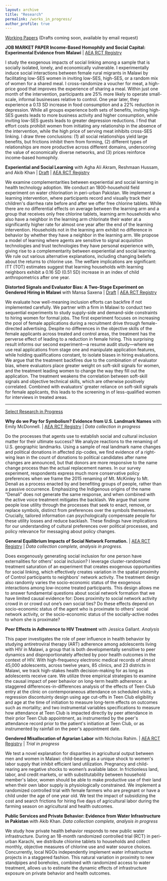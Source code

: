 ```yaml
---
layout: archive
title: "Research"
permalink: /works_in_progress/
author_profile: true
---
```


<u>Working Papers</u> (Drafts coming soon, available by email request)

<div>
  <p><strong>JOB MARKET PAPER Income-Based Homophily and Social Capital: Experimental Evidence from Malawi</strong> | <a href="https://www.socialscienceregistry.org/trials/13644">AEA RCT Registry</a></p>
  <p>
I study the exogenous impacts of social linking among a sample that is socially isolated, lonely, and economically vulnerable. I experimentally induce social interactions between female rural migrants in Malawi by facilitating low-SES women in inviting low-SES, high-SES, or a random mix of women for a shared meal. I cross-randomize a voucher for meat, a high-price good that improves the experience of sharing a meal. Within just one month of the intervention, participants are 25% more likely to operate small-scale, informal businesses relative to control. One year later, they experience a 0.13 SD increase in food consumption and a 22% reduction in depression. While all groups experience both sets of benefits, inviting high-SES guests leads to more business activity and higher consumption, while inviting low-SES guests leads to greater depression reductions. I find that effort costs prohibit women from initiating any relationship in the absence of the intervention, while the high price of serving meat inhibits cross-SES linking. I draw three conclusions: (1) all social relationships yield large benefits, but frictions inhibit them from forming, (2) different types of relationships are more productive across different domains, underscoring the value of economically diverse networks, and (3) prices reinforce income-based homophily.
</p>

  <p><strong>Experiential and Social Learning</strong> with Agha Ali Akram, Reshmaan Hussam, and Akib Khan | <a href="https://gabriella-fleischman.github.io/files/ExperientialSocialLearning">Draft</a> | <a href="https://www.socialscienceregistry.org/trials/3673">AEA RCT Registry</a></p>
  <p>
We examine complementarities between experiential and social learning in health technology adoption. We conduct an 1800-household field experiment on water chlorination in peri-urban Pakistan. We implement a learning intervention, where participants record and visually track their children's diarrhea rate before and after we offer free chlorine tablets. While there are no differential effects on average between the learning arm and a group that receives only free chlorine tablets, learning arm households who also have a neighbor in the learning arm chlorinate their water at a significantly higher rate for almost one year after the end of the learning intervention. Households not in the learning arm exhibit no difference in behavior by whether they have a neighbor in the learning arm. We propose a model of learning where agents are sensitive to signal acquisition technologies and trust technologies they have personal experience with, giving rise to a complementarity between experiential and social learning. We rule out various alternative explanations, including changing beliefs about the returns to chlorine use. The welfare implications are significant: ITT (TOT) estimates suggest that learning households with learning neighbors exhibit a 0.16 SD (0.51 SD) increase in an index of child anthropometrics after one year.
</p>

  <p><strong>Distorted Signals and Evaluator Bias: A Two-Stage Experiment on Gendered Hiring in Malawi</strong> with Mansa Saxena | <a href="https://gabriella-fleischman.github.io/files/FleischmanSaxena_DistortedSignals.pdf">Draft</a> | <a href="https://www.socialscienceregistry.org/trials/15284">AEA RCT Registry</a></p>
  <p>
We evaluate how well-meaning inclusion efforts can backfire if not implemented carefully. We partner with a firm in Malawi to conduct two sequential experiments to study supply-side and demand-side constraints to hiring women for formal jobs. The first experiment focuses on increasing the pool of female applications during a recruitment drive through female-directed advertising. Despite no differences in the objective skills of the female applicants across treated and control areas, the treatment has the perverse effect of leading to a reduction in female hiring. This surprising result informs our second experiment—a resume audit study—where we use real applications from stage one and manipulate application features, while holding qualifications constant, to isolate biases in hiring evaluations. We argue that the treatment backfires due to the combination of evaluator bias, where evaluators place greater weight on soft-skill signals for women, and the treatment leading women to change the way they fill out the application. The treatment weakens the correlation between soft-skill signals and objective technical skills, which are otherwise positively correlated. Combined with evaluators’ greater reliance on soft-skill signals for female applicants, this leads to the screening in of less-qualified women for interviews in treated areas.
</p>

  <hr>

  <u>Select Research in Progress</u>

  <p><strong>Why do we Pay for Symbolism? Evidence from U.S. Landmark Names</strong> with Emily McDonnell. | <a href="https://www.socialscienceregistry.org/trials/11742">AEA RCT Registry</a> | <em>Data collection in progress</em></p>
  <p>
Do the processes that agents use to establish social and cultural inclusion matter for their ultimate success? We analyze reactions to the renaming of U.S. geographic landmarks. Using a sample of real landmark name changes and political donations in affected zip-codes, we find evidence of a right-wing lean in the count of donations to political candidates after name changes are announced, but that donors are more responsive to the name change process than the actual replacement names. In our survey experiment, respondents express much more conservative policy preferences when we frame the 2015 renaming of Mt. McKinley to Mt. Denali as a process enacted by and benefiting groups of people, rather than a passive occurrence. Emphasizing the Indigenous origins of the name "Denali" does not generate the same response, and when combined with the active voice treatment mitigates the backlash. We argue that some people lose utility through the processes that seek to enact, remove, or replace symbols, distinct from preferences over the symbols themselves. Crucially, tailored information can psychologically compensate people for these utility losses and reduce backlash. These findings have implications for our understanding of cultural preferences over political processes, and policy relevance for messaging about policy changes.
</p>
  
  <p><strong>General Equilibrium Impacts of Social Network Formation.</strong> | <a href="https://www.socialscienceregistry.org/trials/13644">AEA RCT Registry</a> | <em>Data collection complete, analysis in progress.</em></p>
  <p>
  Does exogenously generating social inclusion for one person have externalities for others' social inclusion? I leverage cluster-randomized treatment saturation of an experiment that creates exogenous opportunities for social linking, which effectively creates variation in the spatial proximity of Control participants to neighbors' network activity. The treatment design also randomly varies the socio-economic status of the exogenous interactions among low-income treated participants. This design allows me to answer fundamental questions about social network formation that we have limited causal evidence for: Does proximity to social network activity crowd in or crowd out one’s own social ties? Do these effects depend on socio-economic status of the agent who is proximate to others' social network activity, or the socio-economic status of the socially-active nodes to whom she is proximate? 
</p>
  
  <p><strong>Peer Effects in Adherence to HIV Treatment</strong> with Jessica Gallant. <em>Analysis</em></p>
  <p>
    This paper investigates the role of peer influence in health behavior by studying antiretroviral therapy (ART) adherence among adolescents living with HIV in Malawi, a group that is both developmentally sensitive to peer dynamics and disproportionately affected by poor health outcomes in the context of HIV. With high-frequency electronic medical records of almost 45,000 adolescents, across twelve years, 85 clinics, and 23 districts in Malawi, we track high-stakes health decision-making for as long as adolescents receive care. We utilize three empirical strategies to examine the causal impact of peer behavior on long-term health adherence: a staggered differences-in-differences analysis of the effects of Teen Club entry at the clinic on contemporaneous attendance on scheduled visits; a regression discontuinty design using age cut-offs in Teen Club eligibility and age at the time of initiation to measure long-term effects on outcomes such as mortality; and two instrumental variables specifications to measure how attendance at Teen Club is impacted directly by peer attendance in their prior Teen Club appointment, as instrumented by the peer's attendance record prior to the patient's initiation at Teen Club, or as instrumented by rainfall on the peer's appointment date.
  </p>
  
  <p><strong>Gendered Misallocation of Agrarian Labor</strong> with Nicholas Rahim. | <a href="https://www.socialscienceregistry.org/trials/14981">AEA RCT Registry</a> | <em>Trial in progress</em></p>
  <p>
    We test a novel explanation for disparities in agricultural output between men and women in Malawi: child-bearing as a unique shock to women's labor supply that inhibit efficient land utilization. Pregnancy and child-rearing are negative shocks to women’s available labor. In frictionless land, labor, and credit markets, or with substitutability between household member's labor, women should be able to make productive use of their land when their own labor supply is physiologically constrained. We implement a randomized controlled trial with female farmers who are pregnant or have a child under the age of one year old. We test the impact of subsidizing the cost and search frictions for hiring five days of agricultural labor during the farming season on agricultural and health outcomes.
  </p>

  <p><strong>Public Services and Private Behavior: Evidence from Water Infrastructure in Pakistan</strong> with Akib Khan. <em>Data collection complete, analysis in progress</em></p>
  <p>
    We study how private health behavior responds to new public water infrastructure. During an 18-month randomized controlled trial (RCT) in peri-urban Karachi, we distribute chlorine tablets to households and collect monthly, objective measures of chlorine use and water source choices. Concurrently, local NGOs independently implement water infrastructure projects in a staggered fashion. This natural variation in proximity to new standpipes and boreholes, combined with randomized access to water treatment, allows us to estimate the dynamic effects of infrastructure exposure on private behavior and health outcomes.
  </p>
</div>
